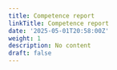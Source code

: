 ```yaml
---
title: Competence report
linkTitle: Competence report
date: '2025-05-01T20:58:00Z'
weight: 1
description: No content
draft: false
---
```



